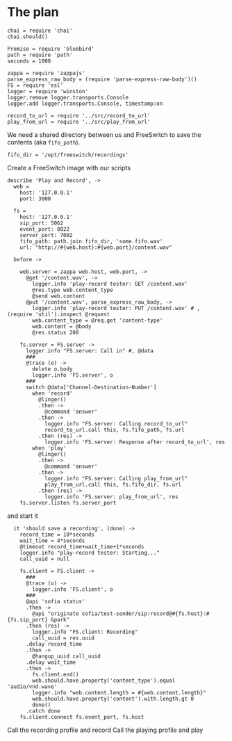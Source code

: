 The plan
========

    chai = require 'chai'
    chai.should()

    Promise = require 'bluebird'
    path = require 'path'
    seconds = 1000

    zappa = require 'zappajs'
    parse_express_raw_body = (require 'parse-express-raw-body')()
    FS = require 'esl'
    logger = require 'winston'
    logger.remove logger.transports.Console
    logger.add logger.transports.Console, timestamp:on

    record_to_url = require '../src/record_to_url'
    play_from_url = require '../src/play_from_url'

We need a shared directory between us and FreeSwitch to save the contents (aka `fifo_path`).

    fifo_dir = '/opt/freeswitch/recordings'

Create a FreeSwitch image with our scripts

    describe 'Play and Record', ->
      web =
        host: '127.0.0.1'
        port: 3000

      fs =
        host: '127.0.0.1'
        sip_port: 5062
        event_port: 8022
        server_port: 7002
        fifo_path: path.join fifo_dir, 'some.fifo.wav'
        url: "http://#{web.host}:#{web.port}/content.wav"

      before ->

        web.server = zappa web.host, web.port, ->
          @get '/content.wav', ->
            logger.info 'play-record tester: GET /content.wav'
            @res.type web.content_type
            @send web.content
          @put '/content.wav', parse_express_raw_body, ->
            logger.info 'play-record tester: PUT /content.wav' # , (require 'util').inspect @request
            web.content_type = @req.get 'content-type'
            web.content = @body
            @res.status 200

        fs.server = FS.server ->
          logger.info "FS.server: Call in" #, @data
          ###
          @trace (o) ->
            delete o.body
            logger.info 'FS.server', o
          ###
          switch @data['Channel-Destination-Number']
            when 'record'
              @linger()
              .then ->
                @command 'answer'
              .then ->
                logger.info "FS.server: Calling record_to_url"
                record_to_url.call this, fs.fifo_path, fs.url
              .then (res) ->
                logger.info 'FS.server: Response after record_to_url', res
            when 'play'
              @linger()
              .then ->
                @command 'answer'
              .then ->
                logger.info "FS.server: Calling play_from_url"
                play_from_url.call this, fs.fifo_dir, fs.url
              .then (res) ->
                logger.info 'FS.server: play_from_url', res
        fs.server.listen fs.server_port

and start it

      it 'should save a recording', (done) ->
        record_time = 10*seconds
        wait_time = 4*seconds
        @timeout record_time+wait_time+1*seconds
        logger.info "play-record tester: Starting..."
        call_uuid = null

        fs.client = FS.client ->
          ###
          @trace (o) ->
            logger.info 'FS.client', o
          ###
          @api 'sofia status'
          .then ->
            @api "originate sofia/test-sender/sip:record@#{fs.host}:#{fs.sip_port} &park"
          .then (res) ->
            logger.info "FS.client: Recording"
            call_uuid = res.uuid
          .delay record_time
          .then ->
            @hangup_uuid call_uuid
          .delay wait_time
          .then ->
            fs.client.end()
            web.should.have.property('content_type').equal 'audio/vnd.wave'
            logger.info "web.content.length = #{web.content.length}"
            web.should.have.property('content').with.length.gt 0
            done()
          .catch done
        fs.client.connect fs.event_port, fs.host

Call the recording profile and record
Call the playing profile and play
